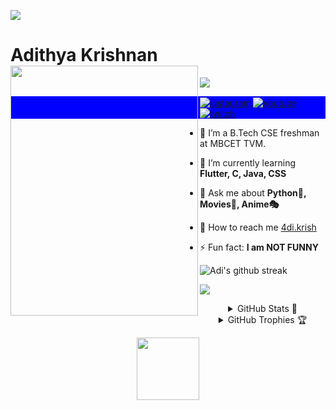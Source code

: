 

<img src="https://user-images.githubusercontent.com/73097560/115834477-dbab4500-a447-11eb-908a-139a6edaec5c.gif"></a>
# Adithya Krishnan <img align="left" src="https://github.com/fal3n-4ngel/fal3n-4ngel/blob/main/4.gif" width="300" height="400" />
<img align="center" src="https://komarev.com/ghpvc/?username=fal3n-4ngel"/> 
<p align="left" style="background:blue">
  <a href="https://instagram.com/4di.krish" target="_blank">
 <img align="center" src="https://img.shields.io/badge/-4di.krish-05122A?style=flat&logo=instagram" alt="instagram"/>
</a>
<a href="https://twitter.com/fal3n_4ngel" target="_blank">
 <img align="center" src="https://img.shields.io/badge/-fal3n_4ngel-05122A?style=flat&logo=twitter" alt="youtube"/>
</a>
  <a href="https://open.spotify.com/user/6v78mz9xixxyfnjar55x75ggg" target="_blank">
 <img align="center" src="https://img.shields.io/badge/-Adi-05122A?style=flat&logo=spotify" alt="twitch"/>
</a>
</p>


- 🔭  I’m a B.Tech CSE freshman at MBCET TVM.

- 🌱  I’m currently learning **Flutter, C, Java, CSS**

- 💬  Ask me about **Python🐍, Movies🍿, Anime🎭**

- 🚀  How to reach me  [4di.krish](https://www.instagram.com/4di.krish/)

- ⚡ Fun fact: **I am NOT FUNNY**


![Adi's github streak](https://github-readme-streak-stats.herokuapp.com/?user=fal3n-4ngel&theme=blue-red)

<img src="https://user-images.githubusercontent.com/73097560/115834477-dbab4500-a447-11eb-908a-139a6edaec5c.gif"></a>

<details align="center">
  <summary>GitHub Stats 📖</summary>
  
  <p align="center">
    <img src="https://github-readme-stats.vercel.app/api?username=fal3n-4ngel"/>
    <img src="https://github-readme-stats.vercel.app/api/top-langs/?username=fal3n-4ngel&layout=compact"/>
    </p>
</details>

<details align="center">
  <summary>GitHub Trophies 🏆</summary>
  <p align="center">
    <img src="https://github-profile-trophy.vercel.app/?username=fal3n-4ngel&rank=SSS,SS,S,AAA,AA,A,B"/>
  </p>
</details>


<p align="center">
<img width="100" src="https://media1.giphy.com/media/3o7WIx7urV838kHFzW/giphy.gif">
</p>
